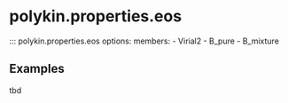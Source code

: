 # polykin.properties.eos

::: polykin.properties.eos
    options:
        members:
            - Virial2
            - B_pure
            - B_mixture

## Examples

tbd
